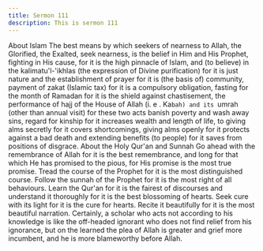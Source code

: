 ```yaml
---
title: Sermon 111
description: This is sermon 111
---
```


About Islam
The best means by which seekers of nearness to Allah, the Glorified, the Exalted, seek
nearness, is the belief in Him and His Prophet, fighting in His cause, for it is the high pinnacle
of Islam, and (to believe) in the kalimatu'l-'ikhlas (the expression of Divine purification) for it
is just nature and the establishment of prayer for it is (the basis of) community, payment of
zakat (Islamic tax) for it is a compulsory obligation, fasting for the month of Ramadan for it is
the shield against chastisement, the performance of hajj of the House of Allah (i. e . Ka`bah)
and its `umrah (other than annual visit) for these two acts banish poverty and wash away sins,
regard for kinship for it increases wealth and length of life, to giving alms secretly for it
covers shortcomings, giving alms openly for it protects against a bad death and extending
benefits (to people) for it saves from positions of disgrace.
About the Holy Qur'an and Sunnah
Go ahead with the remembrance of Allah for it is the best remembrance, and long for that
which He has promised to the pious, for His promise is the most true promise. Tread the
course of the Prophet for it is the most distinguished course.
Follow the sunnah of the Prophet for it is the most right of all behaviours. Learn the Qur'an
for it is the fairest of discourses and understand it thoroughly for it is the best blossoming of
hearts.
Seek cure with its light for it is the cure for hearts. Recite it beautifully for it is the most
beautiful narration. Certainly, a scholar who acts not according to his knowledge is like the
off-headed ignorant who does not find relief from his ignorance, but on the learned the plea of
Allah is greater and grief more incumbent, and he is more blameworthy before Allah.